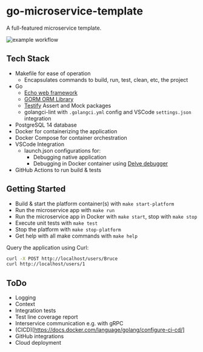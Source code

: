 # go-microservice-template
A full-featured microservice template.

![example workflow](https://github.com/bruc3mackenzi3/microservice-demo/actions/workflows/go.yml/badge.svg)

## Tech Stack
* Makefile for ease of operation
  * Encapsulates commands to build, run, test, clean, etc, the project
* Go
  * [Echo web framework](https://github.com/labstack/echo)
  * [GORM ORM Library](https://github.com/go-gorm/gorm)
  * [Testify](https://github.com/stretchr/testify) Assert and Mock packages
  * golangci-lint with `.golangci.yml` config and VSCode `settings.json` integration
* PostgreSQL 14 database
* Docker for containerizing the application
* Docker Compose for container orchestration
* VSCode Integration
  * launch.json configurations for:
    * Debugging native application
    * Debugging in Docker container using [Delve debugger](https://github.com/go-delve/delve)
* GitHub Actions to run build & tests

## Getting Started
* Build & start the platform container(s) with `make start-platform`
* Run the microservice app with `make run`
* Run the microservice app in Docker with `make start`, stop with `make stop`
* Execute unit tests with `make test`
* Stop the platform with `make stop-platform`
* Get help with all make commands with `make help`

Query the application using Curl:
```bash
curl -X POST http://localhost/users/Bruce
curl http://localhost/users/1
```

## ToDo
* Logging
* Context
* Integration tests
* Test line coverage report
* Interservice communication e.g. with gRPC
* (CICD)[https://docs.docker.com/language/golang/configure-ci-cd/]
* GitHub integrations
* Cloud deployment
